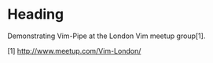 # Heading

Demonstrating Vim-Pipe at the London Vim meetup group[1].

[1] http://www.meetup.com/Vim-London/
